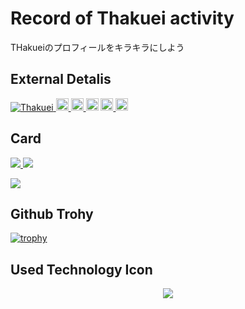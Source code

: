 # Record of Thakuei activity
THakueiのプロフィールをキラキラにしよう
## External Detalis
<p align="left">
  <a href="https://github.com/Thakuei/Thakuei/">
    <img src="https://komarev.com/ghpvc/?username=Thakuei" alt="Thakuei" />
  </a>
  <a href="https://github.com/Thakuei">
    <img height="20" src="https://img.shields.io/github/followers/Thakuei?label=follow&logo=github&style=flat" />
  </a>
  <a href="https://www.reddit.com/user/Thakuei">
    <img height="20" src="https://img.shields.io/reddit/user-karma/combined/Thakuei?label=Reddit&logo=reddit&style=flat" />
  </a>
  <a herf="http://qiita.com/Eipon">
    <img height = "20" src="https://qiita-badge.apiapi.app/s/Eipon/posts.svg"/>
  </a>
  <a href="http://qiita.com/Eipon">
    <img height = "20" src="https://qiita-badge.apiapi.app/s/Eipon/contributions.svg"/>
  </a>
  <a href="http://qiita.com/Eipon">
    <img height = "20" src="https://qiita-badge.apiapi.app/s/Eipon/followers.svg" />
  </a>
</p>

## Card
  <a href="https://github.com/anuraghazra/github-readme-stats">
    <img src="https://github-readme-stats.vercel.app/api?username=Thakuei&show_icons=true&theme=radical"></img>
  </a>
  <a href="https://github.com/anuraghazra/github-readme-stats">
    <img src="https://github-readme-stats.vercel.app/api/top-langs/?username=Thakuei&layout=donut"></img>
  </a>
  
  ![](http://github-profile-summary-cards.vercel.app/api/cards/profile-details?username=Thakuei&theme=default)

## Github Trohy
[![trophy](https://github-profile-trophy.vercel.app/?username=Thakuei)](https://github.com/Thakuei/github-profile-trophy)

## Used Technology Icon
<p align="center">
  <a href="https://skillicons.dev">
    <img src="https://skillicons.dev/icons?i=html,css,js,typescript,nextjs,nodejs,python,anaconda,ruby,rails,react,aws,supabase,git,github,docker,notion,vscode,&perline=5"></img>
  </a>
</p>

